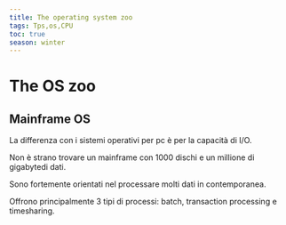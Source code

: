 ```yaml
---
title: The operating system zoo
tags: Tps,os,CPU
toc: true
season: winter
---
```


# The OS zoo

## Mainframe OS

La differenza con i sistemi operativi per pc è per la capacità di I/O.

Non è strano trovare un mainframe con 1000 dischi e un millione di gigabytedi dati.

Sono fortemente orientati nel processare molti dati in contemporanea.

Offrono principalmente 3 tipi di processi: batch, transaction processing e timesharing.

